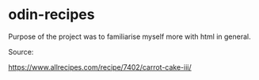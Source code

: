 # odin-recipes

Purpose of the project was to familiarise myself more with html in general.

Source:

https://www.allrecipes.com/recipe/7402/carrot-cake-iii/
